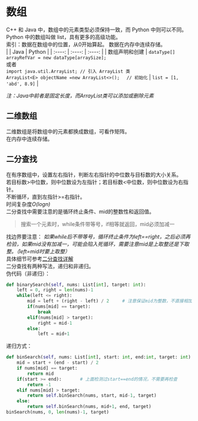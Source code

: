# 数组
C++ 和 Java 中，数组中的元素类型必须保持一致，而 Python 中则可以不同。Python 中的数组叫做 list，具有更多的高级功能。  
索引：数据在数组中的位置，从0开始算起。
数据在内存中连续存储。  
|   | Java | Python |
| :----: | :----: | :----: |
| 数组声明和创建 | `dataType[] arrayRefVar = new dataType[arraySize];`<br>或者<br>`import java.util.ArrayList; // 引入 ArrayList 类`<br> `ArrayList<E> objectName =new ArrayList<>();　 // 初始化` | `list = [1, 'abd', 8.9]` |

*注：Java中前者是固定长度，而ArrayList类可以添加或删除元素*  

## 二维数组
二维数组是将数组中的元素都换成数组，可看作矩阵。  
在内存中连续存储。

## 二分查找
在有序数组中，设置左右指针，判断左右指针的中位数与目标数的大小关系。  
若目标数>中位数，则中位数设为左指针；若目标数<中位数，则中位数设为右指针。  
不断循环，直到左指针>=右指针。  
时间复杂度*O(logn)*  
二分查找中需要注意的是循环终止条件、mid的整数性和返回值。  
>搜索一个元素时，while条件带等号，if相等就返回，mid必须加减一  

找边界要注意：
*如果while后不带等号，循环终止条件为left==right，之后必须再检验，如果mid没有加减一，可能会陷入死循环，需要注意mid是上取整还是下取整。（left=mid时要上取整）*  
具体细节可参考[二分查找详解](https://github.com/labuladong/fucking-algorithm/blob/master/%E7%AE%97%E6%B3%95%E6%80%9D%E7%BB%B4%E7%B3%BB%E5%88%97/%E4%BA%8C%E5%88%86%E6%9F%A5%E6%89%BE%E8%AF%A6%E8%A7%A3.md)  
二分查找有两种写法，递归和非递归。  
伪代码（非递归）：
```python
def binarySearch(self, nums: List[int], target: int):
    left = 0, right = len(nums)-1
    while(left <= right):
        mid = left + (right - left) / 2     # 注意保证mid为整数，不直接相加保证不溢出
        if(nums[mid] == target):
            break
        elif(nums[mid] > target):
            right = mid-1
        else:
            left = mid+1
```
递归方式：
```python
def binSearch(self, nums: List[int], start: int, end:int, target: int):
    mid = start + (end - start) / 2
    if nums[mid] == target:
        return mid
    if(start >= end):       # 上面检测过start==end的情况，不需要再检查
        return -1
    elif nums[mid] > target:
        return self.binSearch(nums, start, mid-1, target)
    else:
        return self.binSearch(nums, mid+1, end, target)
binSearch(nums, 0, len(nums)-1, target)
```
